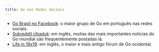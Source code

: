 ```yaml
---
title: Go nas Redes Sociais
---
```

<ul>
  <li>
    <a href="https://www.facebook.com/groups/gobrasil"
      >Go Brasil no Facebook</a
    >: o maior grupo de Go em português nas redes sociais.
  </li>
  <li>
    <a href="https://www.reddit.com/r/baduk/">Subreddit r/baduk</a>: em
    inglês, muitas das mais importantes noticias do Go mundial são
    frequentemente postadas lá.
  </li>
  <li>
    <a href="https://lifein19x19.com/">Life in 19x19</a>: em inglês, o
    maior e mais antigo fórum de Go ocidental.
  </li>
</ul>
